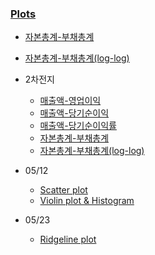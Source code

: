 ### [Plots](https://leechungpa.github.io/dart-plot/)



- [자본총계-부채총계](https://leechungpa.github.io/dart-plot/%E1%84%8C%E1%85%A1%E1%84%87%E1%85%A9%E1%86%AB%E1%84%8E%E1%85%A9%E1%86%BC%E1%84%80%E1%85%A8-%E1%84%87%E1%85%AE%E1%84%8E%E1%85%A2%E1%84%8E%E1%85%A9%E1%86%BC%E1%84%80%E1%85%A8)
- [자본총계-부채총계(log-log)](https://leechungpa.github.io/dart-plot/%E1%84%8C%E1%85%A1%E1%84%87%E1%85%A9%E1%86%AB%E1%84%8E%E1%85%A9%E1%86%BC%E1%84%80%E1%85%A8-%E1%84%87%E1%85%AE%E1%84%8E%E1%85%A2%E1%84%8E%E1%85%A9%E1%86%BC%E1%84%80%E1%85%A8(log-log))

- 2차전지
    - [매출액-영업이익](https://leechungpa.github.io/dart-plot/2%EC%B0%A8%EC%A0%84%EC%A7%80/%EB%A7%A4%EC%B6%9C%EC%95%A1-%EC%98%81%EC%97%85%EC%9D%B4%EC%9D%B5)
    - [매출액-당기순이익](https://leechungpa.github.io/dart-plot/2%EC%B0%A8%EC%A0%84%EC%A7%80/%EB%A7%A4%EC%B6%9C%EC%95%A1-%EB%8B%B9%EA%B8%B0%EC%88%9C%EC%9D%B4%EC%9D%B5)
    - [매출액-당기순이익률](https://leechungpa.github.io/dart-plot/2%EC%B0%A8%EC%A0%84%EC%A7%80/%EB%A7%A4%EC%B6%9C%EC%95%A1-%EB%8B%B9%EA%B8%B0%EC%88%9C%EC%9D%B4%EC%9D%B5%EB%A5%A0)
    - [자본총계-부채총계](https://leechungpa.github.io/dart-plot/2%EC%B0%A8%EC%A0%84%EC%A7%80/%EC%9E%90%EB%B3%B8%EC%B4%9D%EA%B3%84-%EB%B6%80%EC%B1%84%EC%B4%9D%EA%B3%84)
    - [자본총계-부채총계(log-log)](https://leechungpa.github.io/dart-plot/2%EC%B0%A8%EC%A0%84%EC%A7%80/%EC%9E%90%EB%B3%B8%EC%B4%9D%EA%B3%84-%EB%B6%80%EC%B1%84%EC%B4%9D%EA%B3%84(log-log))

- 05/12
    - [Scatter plot](https://leechungpa.github.io/dart-plot/0512/scatter)
    - [Violin plot & Histogram](https://leechungpa.github.io/dart-plot/0512/violin)


- 05/23
    - [Ridgeline plot](https://leechungpa.github.io/dart-plot/0512/ridgeline)